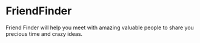 # FriendFinder
Friend Finder will help you meet with amazing valuable people to share you precious time and crazy ideas.
